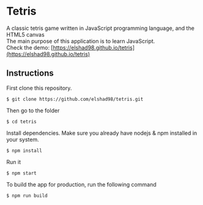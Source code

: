 # Tetris
  
A classic tetris game written in JavaScript programming language, and the HTML5 canvas       
The main purpose of this application is to learn JavaScript.     
Check the demo: [https://elshad98.github.io/tetris](https://elshad98.github.io/tetris)    

## Instructions

First clone this repository.    
```
$ git clone https://github.com/elshad98/tetris.git
```  
Then go to the folder
```
$ cd tetris
```
Install dependencies. Make sure you already have nodejs & npm installed in your system.  
```
$ npm install
```  
Run it
```
$ npm start
```  
To build the app for production, run the following command  
```
$ npm run build
```  
